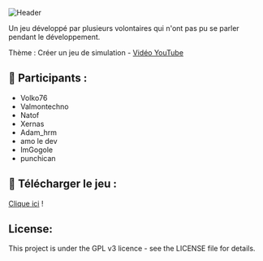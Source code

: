 ![Header](https://i.ibb.co/hRMZ6LVt/Banni-re-PD1-J.png)

Un jeu développé par plusieurs volontaires qui n'ont pas pu se parler pendant le développement.

Thème : Créer un jeu de simulation - [Vidéo YouTube](https://www.youtube.com/watch?v=)


## 👋 Participants :
- Volko76
- Valmontechno
- Natof
- Xernas
- Adam_hrm
- amo le dev
- ImGogole
- punchican

## 📇 Télécharger le jeu :
[Clique ici](https://github.com/AywenVideos/PlusieursDevs-UnJeu-Episode-5/releases/tag/1.0) !

## License:
This project is under the GPL v3 licence - see the LICENSE file for details.
